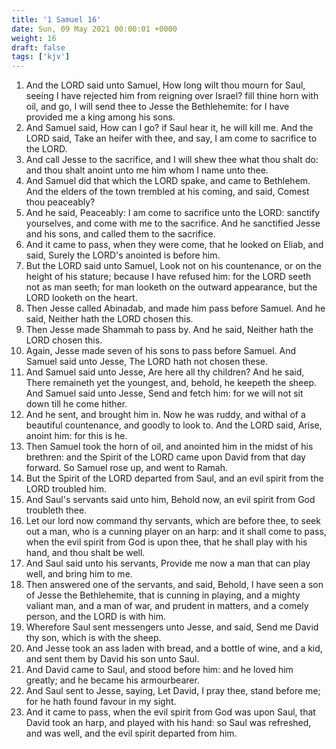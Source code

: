 ```yaml
---
title: '1 Samuel 16'
date: Sun, 09 May 2021 00:00:01 +0000
weight: 16
draft: false
tags: ['kjv'] 
---
```


1. And the LORD said unto Samuel, How long wilt thou mourn for Saul, seeing I have rejected him from reigning over Israel? fill thine horn with oil, and go, I will send thee to Jesse the Bethlehemite: for I have provided me a king among his sons.
2. And Samuel said, How can I go? if Saul hear it, he will kill me. And the LORD said, Take an heifer with thee, and say, I am come to sacrifice to the LORD.
3. And call Jesse to the sacrifice, and I will shew thee what thou shalt do: and thou shalt anoint unto me him whom I name unto thee.
4. And Samuel did that which the LORD spake, and came to Bethlehem. And the elders of the town trembled at his coming, and said, Comest thou peaceably?
5. And he said, Peaceably: I am come to sacrifice unto the LORD: sanctify yourselves, and come with me to the sacrifice. And he sanctified Jesse and his sons, and called them to the sacrifice.
6. And it came to pass, when they were come, that he looked on Eliab, and said, Surely the LORD's anointed is before him.
7. But the LORD said unto Samuel, Look not on his countenance, or on the height of his stature; because I have refused him: for the LORD seeth not as man seeth; for man looketh on the outward appearance, but the LORD looketh on the heart.
8. Then Jesse called Abinadab, and made him pass before Samuel. And he said, Neither hath the LORD chosen this.
9. Then Jesse made Shammah to pass by. And he said, Neither hath the LORD chosen this.
10. Again, Jesse made seven of his sons to pass before Samuel. And Samuel said unto Jesse, The LORD hath not chosen these.
11. And Samuel said unto Jesse, Are here all thy children? And he said, There remaineth yet the youngest, and, behold, he keepeth the sheep. And Samuel said unto Jesse, Send and fetch him: for we will not sit down till he come hither.
12. And he sent, and brought him in. Now he was ruddy, and withal of a beautiful countenance, and goodly to look to. And the LORD said, Arise, anoint him: for this is he.
13. Then Samuel took the horn of oil, and anointed him in the midst of his brethren: and the Spirit of the LORD came upon David from that day forward. So Samuel rose up, and went to Ramah.
14. But the Spirit of the LORD departed from Saul, and an evil spirit from the LORD troubled him.
15. And Saul's servants said unto him, Behold now, an evil spirit from God troubleth thee.
16. Let our lord now command thy servants, which are before thee, to seek out a man, who is a cunning player on an harp: and it shall come to pass, when the evil spirit from God is upon thee, that he shall play with his hand, and thou shalt be well.
17. And Saul said unto his servants, Provide me now a man that can play well, and bring him to me.
18. Then answered one of the servants, and said, Behold, I have seen a son of Jesse the Bethlehemite, that is cunning in playing, and a mighty valiant man, and a man of war, and prudent in matters, and a comely person, and the LORD is with him.
19. Wherefore Saul sent messengers unto Jesse, and said, Send me David thy son, which is with the sheep.
20. And Jesse took an ass laden with bread, and a bottle of wine, and a kid, and sent them by David his son unto Saul.
21. And David came to Saul, and stood before him: and he loved him greatly; and he became his armourbearer.
22. And Saul sent to Jesse, saying, Let David, I pray thee, stand before me; for he hath found favour in my sight.
23. And it came to pass, when the evil spirit from God was upon Saul, that David took an harp, and played with his hand: so Saul was refreshed, and was well, and the evil spirit departed from him.
